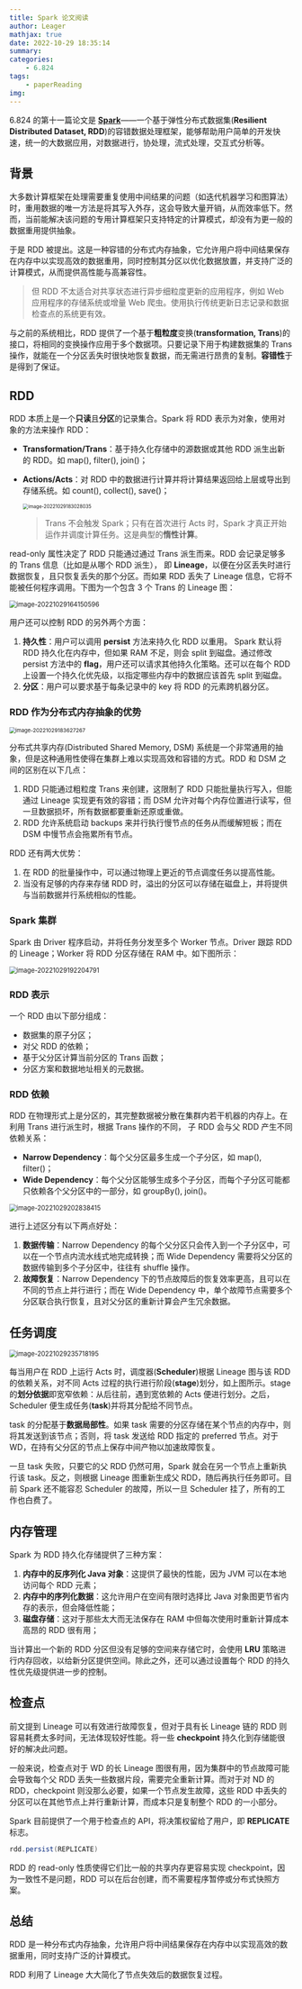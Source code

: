 ```yaml
---
title: Spark 论文阅读
author: Leager
mathjax: true
date: 2022-10-29 18:35:14
summary:
categories:
    - 6.824
tags:
    - paperReading
img:
---
```


6.824 的第十一篇论文是 **[Spark](https://pdos.csail.mit.edu/6.824/papers/zaharia-spark.pdf)**——一个基于弹性分布式数据集(**Resilient Distributed Dataset, RDD**)的容错数据处理框架，能够帮助用户简单的开发快速，统一的大数据应用，对数据进行，协处理，流式处理，交互式分析等。

<!--more-->

## 背景

大多数计算框架在处理需要重复使用中间结果的问题（如迭代机器学习和图算法）时，重用数据的唯一方法是将其写入外存，这会导致大量开销，从而效率低下。然而，当前能解决该问题的专用计算框架只支持特定的计算模式，却没有为更一般的数据重用提供抽象。

于是 RDD 被提出。这是一种容错的分布式内存抽象，它允许用户将中间结果保存在内存中以实现高效的数据重用，同时控制其分区以优化数据放置，并支持广泛的计算模式，从而提供高性能与高兼容性。

> 但 RDD 不太适合对共享状态进行异步细粒度更新的应用程序，例如 Web 应用程序的存储系统或增量 Web 爬虫。使用执行传统更新日志记录和数据检查点的系统更有效。

与之前的系统相比，RDD 提供了一个基于**粗粒度**变换(**transformation, Trans**)的接口，将相同的变换操作应用于多个数据项。只要记录下用于构建数据集的 Trans 操作，就能在一个分区丢失时很快地恢复数据，而无需进行昂贵的复制。**容错性**于是得到了保证。

## RDD

RDD 本质上是一个**只读**且**分区**的记录集合。Spark 将 RDD 表示为对象，使用对象的方法来操作 RDD：

- **Transformation/Trans**：基于持久化存储中的源数据或其他 RDD 派生出新的 RDD。如 map(), filter(), join()；

- **Actions/Acts**：对 RDD 中的数据进行计算并将计算结果返回给上层或导出到存储系统。如 count(), collect(), save()；

    <img src="image-20221029183028035.png" alt="image-20221029183028035" style="zoom:60%;" />

    > Trans 不会触发 Spark；只有在首次进行 Acts 时，Spark 才真正开始运作并调度计算任务。这是典型的**惰性计算**。

read-only 属性决定了 RDD 只能通过通过 Trans 派生而来。RDD 会记录足够多的 Trans 信息（比如是从哪个 RDD 派生）， 即 **Lineage**，以便在分区丢失时进行数据恢复，且只恢复丢失的那个分区。而如果 RDD 丢失了 Lineage 信息，它将不能被任何程序调用。下图为一个包含 3 个 Trans 的 Lineage 图：

<img src="image-20221029164150596.png" alt="image-20221029164150596" style="zoom:80%;" />

用户还可以控制 RDD 的另外两个方面：

1. **持久性**：用户可以调用 **persist** 方法来持久化 RDD 以重用。 Spark 默认将 RDD 持久化在内存中，但如果 RAM 不足，则会 split 到磁盘。通过修改 persist 方法中的 **flag**，用户还可以请求其他持久化策略。还可以在每个 RDD 上设置一个持久化优先级，以指定哪些内存中的数据应该首先 split 到磁盘。
2. **分区**：用户可以要求基于每条记录中的 key 将 RDD 的元素跨机器分区。

### RDD 作为分布式内存抽象的优势

<img src="image-20221029183627267.png" alt="image-20221029183627267" style="zoom:67%;" />

分布式共享内存(Distributed Shared Memory, DSM) 系统是一个非常通用的抽象，但是这种通用性使得在集群上难以实现高效和容错的方式。RDD 和 DSM 之间的区别在以下几点：

1. RDD 只能通过粗粒度 Trans 来创建，这限制了 RDD 只能批量执行写入，但能通过 Lineage 实现更有效的容错；而 DSM 允许对每个内存位置进行读写，但一旦数据损坏，所有数据都要重新还原或重做。
2. RDD 允许系统启动 backups 来并行执行慢节点的任务从而缓解短板；而在 DSM 中慢节点会拖累所有节点。

RDD 还有两大优势：

1. 在 RDD 的批量操作中，可以通过物理上更近的节点调度任务以提高性能。
2. 当没有足够的内存来存储 RDD 时，溢出的分区可以存储在磁盘上，并将提供与当前数据并行系统相似的性能。

### Spark 集群

Spark 由 Driver 程序启动，并将任务分发至多个 Worker 节点。Driver 跟踪 RDD 的 Lineage；Worker 将 RDD 分区存储在 RAM 中。如下图所示：

<img src="image-20221029192204791.png" alt="image-20221029192204791" style="zoom:80%;" />

### RDD 表示

一个 RDD 由以下部分组成：

- 数据集的原子分区；
- 对父 RDD 的依赖；
- 基于父分区计算当前分区的 Trans 函数；
- 分区方案和数据地址相关的元数据。

### RDD 依赖

RDD 在物理形式上是分区的，其完整数据被分散在集群内若干机器的内存上。在利用 Trans 进行派生时，根据 Trans 操作的不同， 子 RDD 会与父 RDD 产生不同依赖关系：

- **Narrow Dependency**：每个父分区最多生成一个子分区，如 map(), filter()；
- **Wide Dependency**：每个父分区能够生成多个子分区，而每个子分区可能都只依赖各个父分区中的一部分，如 groupBy(), join()。

<img src="image-20221029202838415.png" alt="image-20221029202838415" style="zoom:80%;" />

进行上述区分有以下两点好处：

1. **数据传输**：Narrow Dependency 的每个父分区只会传入到一个子分区中，可以在一个节点内流水线式地完成转换；而 Wide Dependency 需要将父分区的数据传输到多个子分区中，往往有 shuffle 操作。
2. **故障恢复**：Narrow Dependency 下的节点故障后的恢复效率更高，且可以在不同的节点上并行进行；而在 Wide Dependency 中，单个故障节点需要多个分区联合执行恢复，且对父分区的重新计算会产生冗余数据。

## 任务调度

<img src="image-20221029235718195.png" alt="image-20221029235718195" style="zoom:80%;" />

每当用户在 RDD 上运行 Acts 时，调度器(**Scheduler**)根据 Lineage 图与该 RDD 的依赖关系，对不同 Acts 过程的执行进行阶段(**stage**)划分，如上图所示。stage 的**划分依据**即宽窄依赖：从后往前，遇到宽依赖的 Acts 便进行划分。之后，Scheduler 便生成任务(**task**)并将其分配给不同节点。

task 的分配基于**数据局部性**。如果 task 需要的分区存储在某个节点的内存中，则将其发送到该节点；否则，将 task 发送给 RDD 指定的 preferred 节点。对于 WD，在持有父分区的节点上保存中间产物以加速故障恢复。

一旦 task 失败，只要它的父 RDD 仍然可用，Spark 就会在另一个节点上重新执行该 task。反之，则根据 Lineage 图重新生成父 RDD，随后再执行任务即可。目前 Spark 还不能容忍 Scheduler 的故障，所以一旦 Scheduler 挂了，所有的工作也白费了。

## 内存管理

Spark 为 RDD 持久化存储提供了三种方案：

1. **内存中的反序列化 Java 对象**：这提供了最快的性能，因为 JVM 可以在本地访问每个 RDD 元素；
2. **内存中的序列化数据**：这允许用户在空间有限时选择比 Java 对象图更节省内存的表示，但会降低性能；
3. **磁盘存储**：这对于那些太大而无法保存在 RAM 中但每次使用时重新计算成本高昂的 RDD 很有用；

当计算出一个新的 RDD 分区但没有足够的空间来存储它时，会使用 **LRU** 策略进行内存回收，以给新分区提供空间。除此之外，还可以通过设置每个 RDD 的持久性优先级提供进一步的控制。

## 检查点

前文提到 Lineage 可以有效进行故障恢复，但对于具有长 Lineage 链的 RDD 则容易耗费太多时间，无法体现较好性能。将一些 **checkpoint** 持久化到存储能很好的解决此问题。

一般来说，检查点对于 WD 的长 Lineage 图很有用，因为集群中的节点故障可能会导致每个父 RDD 丢失一些数据片段，需要完全重新计算。而对于对 ND 的 RDD，checkpoint 则没那么必要，如果一个节点发生故障，这些 RDD 中丢失的分区可以在其他节点上并行重新计算，而成本只是复制整个 RDD 的一小部分。

Spark 目前提供了一个用于检查点的 API，将决策权留给了用户，即 **REPLICATE** 标志。

```scala
rdd.persist(REPLICATE)
```

RDD 的 read-only 性质使得它们比一般的共享内存更容易实现 checkpoint，因为一致性不是问题，RDD 可以在后台创建，而不需要程序暂停或分布式快照方案。

## 总结

RDD 是一种分布式内存抽象，允许用户将中间结果保存在内存中以实现高效的数据重用，同时支持广泛的计算模式。

RDD 利用了 Lineage 大大简化了节点失效后的数据恢复过程。
